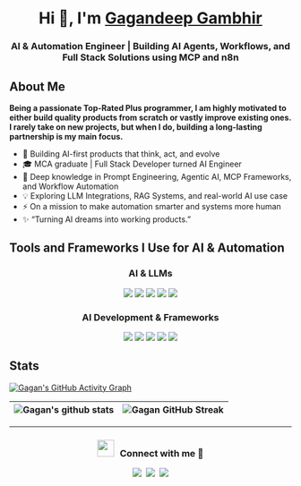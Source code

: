 <h1 align="center">Hi 👋, I'm <a href="https://github.com/gagandeepgambhir2" target="blank">
Gagandeep Gambhir</a></h1>
<h3 align="center">AI & Automation Engineer | Building AI Agents, Workflows, and Full Stack Solutions using MCP and n8n</h3>
<h2>About Me</h2>

****Being a passionate Top-Rated Plus programmer, I am highly motivated to either build quality products from scratch or vastly improve existing ones. I rarely take on new projects, but when I do, building a long-lasting partnership is my main focus.****

- 🤖 Building AI-first products that think, act, and evolve
- 🎓 MCA graduate | Full Stack Developer turned AI Engineer
- 🧠 Deep knowledge in Prompt Engineering, Agentic AI, MCP Frameworks, and Workflow Automation
- 💡 Exploring LLM Integrations, RAG Systems, and real-world AI use case
- ⚡ On a mission to make automation smarter and systems more human
- ✨ “Turning AI dreams into working products.”

<h2>Tools and Frameworks I Use for AI & Automation</h2>
<h3 align="center">AI & LLMs</h3>
<p align="center">
<a href="#">  <img src ='https://camo.githubusercontent.com/5644f88aebe629ef260750a6340cca58707110e7ca5e973649d9f794d72c1f30/68747470733a2f2f696d672e736869656c64732e696f2f62616467652f436861744750542d3734616139633f7374796c653d666f722d7468652d6261646765266c6f676f3d6f70656e6169266c6f676f436f6c6f723d7768697465'></a>
<a href="#">  <img src ='https://camo.githubusercontent.com/646b4e4acf6214c88b1ab5077fc2fbc419cd4493fcd921a4a957f61506e1cc26/68747470733a2f2f696d672e736869656c64732e696f2f62616467652f436c617564652d4331354633433f7374796c653d666f722d7468652d6261646765266c6f676f3d616e7468726f706963266c6f676f436f6c6f723d7768697465'></a>
<a href="#">  <img src ='https://camo.githubusercontent.com/551d24cd4e0fa0da0bfb7c4deebfc08d8b3f10444ec1ab5cb256d2e387a7fefb/68747470733a2f2f696d672e736869656c64732e696f2f62616467652f47656d696e692d3845373542323f7374796c653d666f722d7468652d6261646765266c6f676f3d676f6f676c6567656d696e69266c6f676f436f6c6f723d7768697465'></a>
<a href="#">  <img src ='https://camo.githubusercontent.com/98e8a999d75de61fc06a49e2101bff3004dc7a031d31e7649dacc13d60c7ecd1/68747470733a2f2f696d672e736869656c64732e696f2f62616467652f506572706c65786974792d3230423241413f7374796c653d666f722d7468652d6261646765266c6f676f3d706572706c6578697479266c6f676f436f6c6f723d7768697465'></a>
<a href="#">  <img src ='https://camo.githubusercontent.com/b1d8f5a246662210b5a6baa52c5e5d2efdf90e87b1a5bb8d48d652dafe5ef0c4/68747470733a2f2f696d672e736869656c64732e696f2f62616467652f48756767696e67253230466163652d4646443231453f7374796c653d666f722d7468652d6261646765266c6f676f3d68756767696e6766616365266c6f676f436f6c6f723d626c61636b'></a>
<br/>
</p>
<h3 align="center">AI Development & Frameworks</h3>
<p align="center">
<a href="#">  <img src ='https://camo.githubusercontent.com/54f58ab7faa973bfcf0786078c583c83f30a57a45b43628d2ae554738882eafe/68747470733a2f2f696d672e736869656c64732e696f2f62616467652f4c616e67436861696e2d3143333334383f7374796c653d666f722d7468652d6261646765266c6f676f3d6c616e67636861696e266c6f676f436f6c6f723d7768697465'></a>
<a href="#">  <img src ='https://camo.githubusercontent.com/4843568b9f263e1f583f0243cfdcd91b73959639f29f713d30fa3d7043de7011/68747470733a2f2f696d672e736869656c64732e696f2f62616467652f4c6c616d61496e6465782d3842354346363f7374796c653d666f722d7468652d6261646765266c6f676f3d6c6c616d61696e646578266c6f676f436f6c6f723d7768697465'></a>
<a href="#">  <img src ='https://camo.githubusercontent.com/5321071f60f2bf18c8a41848c906919095a4e78b14d1bc87dafffcfb59d858c8/68747470733a2f2f696d672e736869656c64732e696f2f62616467652f5079546f7263682d4545344332433f7374796c653d666f722d7468652d6261646765266c6f676f3d7079746f726368266c6f676f436f6c6f723d7768697465'></a>
<a href="#">  <img src ='https://camo.githubusercontent.com/f29537192b2a1d611b20ec3a4779e57424838bc7a9e5237efbb035c8e9f2cebd/68747470733a2f2f696d672e736869656c64732e696f2f62616467652f54656e736f72466c6f772d4646364630303f7374796c653d666f722d7468652d6261646765266c6f676f3d74656e736f72666c6f77266c6f676f436f6c6f723d7768697465'></a>
<a href="#">  <img src ='https://camo.githubusercontent.com/628cd831a0b9a4d8701016752fd9c2989cbe4e403871bc33254325a47c0a301f/68747470733a2f2f696d672e736869656c64732e696f2f62616467652f5472616e73666f726d6572732d4646443231453f7374796c653d666f722d7468652d6261646765266c6f676f3d68756767696e6766616365266c6f676f436f6c6f723d626c61636b'></a>
<br/>
</p>
<h2> Stats</h2>

[![Gagan's GitHub Activity Graph](https://activity-graph.herokuapp.com/graph?username=gagandeepgambhir2&theme=tokyonight)](https://git.io/praveenscience)

| ![Gagan's github stats](https://github-readme-stats.vercel.app/api?username=gagandeepgambhir2&show_icons=true&theme=tokyonight) | ![Gagan GitHub Streak](https://github-readme-streak-stats.herokuapp.com/?user=gagandeepgambhir2&theme=tokyonight) |
| --- | --- |


---
<h3 align="center" > <img src="https://media.giphy.com/media/iY8CRBdQXODJSCERIr/giphy.gif" width="30" height="30" style="margin-right: 10px;">Connect with me 🤝 </h3>
<p align="center">

 <div align="center"  class="icons-social">
        <a target="_blank" href="https://www.linkedin.com/in/gagandeep-gambhir-85a50645/">
			<img src="https://img.icons8.com/doodle/40/000000/linkedin--v2.png"></a>&nbsp;
		<a target="_blank" href="https://stackoverflow.com/users/6755791/gagandeep-gambhir">
				<img src="https://img.icons8.com/external-tal-revivo-color-tal-revivo/40/000000/external-stack-overflow-is-a-question-and-answer-site-for-professional-logo-color-tal-revivo.png"></a>&nbsp;
		<a target="_blank" href="https://www.upwork.com/freelancers/gagandeepgambhir2">
				<img src="https://img.icons8.com/external-tal-revivo-shadow-tal-revivo/40/external-upwork-a-global-freelancing-platform-where-professionals-connect-and-collaborate-remotely-logo-shadow-tal-revivo.png"></a>
      </div>

</p>

